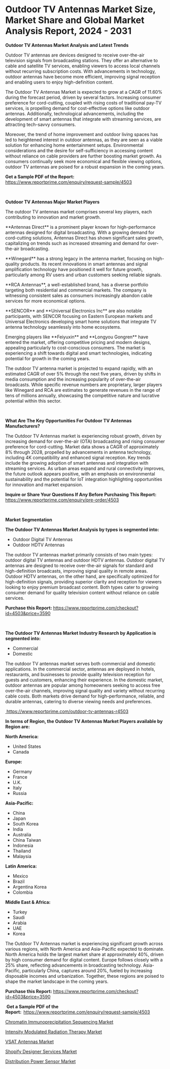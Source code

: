 <p><h1>Outdoor TV Antennas Market Size, Market Share and Global Market Analysis Report, 2024 - 2031</h1></p><p><strong>Outdoor TV Antennas Market Analysis and Latest Trends</strong></p>
<p><p>Outdoor TV antennas are devices designed to receive over-the-air television signals from broadcasting stations. They offer an alternative to cable and satellite TV services, enabling viewers to access local channels without recurring subscription costs. With advancements in technology, outdoor antennas have become more efficient, improving signal reception and enabling users to enjoy high-definition content.</p><p>The Outdoor TV Antennas Market is expected to grow at a CAGR of 11.60% during the forecast period, driven by several factors. Increasing consumer preference for cord-cutting, coupled with rising costs of traditional pay-TV services, is propelling demand for cost-effective options like outdoor antennas. Additionally, technological advancements, including the development of smart antennas that integrate with streaming services, are attracting tech-savvy consumers.</p><p>Moreover, the trend of home improvement and outdoor living spaces has led to heightened interest in outdoor antennas, as they are seen as a viable solution for enhancing home entertainment setups. Environmental considerations and the desire for self-sufficiency in accessing content without reliance on cable providers are further boosting market growth. As consumers continually seek more economical and flexible viewing options, outdoor TV antennas are poised for a robust expansion in the coming years.</p></p>
<p><strong>Get a Sample PDF of the Report:&nbsp;</strong> <a href="https://www.reportprime.com/enquiry/request-sample/4503">https://www.reportprime.com/enquiry/request-sample/4503</a></p>
<p>&nbsp;</p>
<p><strong>Outdoor TV Antennas Major Market Players</strong></p>
<p><p>The outdoor TV antennas market comprises several key players, each contributing to innovation and market growth. </p><p>**Antennas Direct** is a prominent player known for high-performance antennas designed for digital broadcasting. With a growing demand for cord-cutting solutions, Antennas Direct has shown significant sales growth, capitalizing on trends such as increased streaming and demand for over-the-air broadcasting.</p><p>**Winegard** has a strong legacy in the antenna market, focusing on high-quality products. Its recent innovations in smart antennas and signal amplification technology have positioned it well for future growth, particularly among RV users and urban customers seeking reliable signals.</p><p>**RCA Antennas**, a well-established brand, has a diverse portfolio targeting both residential and commercial markets. The company is witnessing consistent sales as consumers increasingly abandon cable services for more economical options.</p><p>**SENCOR** and **Universal Electronics Inc** are also notable participants, with SENCOR focusing on Eastern European markets and Universal Electronics developing smart home solutions that integrate TV antenna technology seamlessly into home ecosystems.</p><p>Emerging players like **Feiyuxin** and **Longyou Gongren** have entered the market, offering competitive pricing and modern designs, appealing particularly to cost-conscious consumers. The market is experiencing a shift towards digital and smart technologies, indicating potential for growth in the coming years.</p><p>The outdoor TV antenna market is projected to expand rapidly, with an estimated CAGR of over 5% through the next five years, driven by shifts in media consumption and the increasing popularity of over-the-air broadcasts. While specific revenue numbers are proprietary, larger players like Winegard and RCA are estimates to generate revenues in the range of tens of millions annually, showcasing the competitive nature and lucrative potential within this sector.</p></p>
<p>&nbsp;</p>
<p><strong>What Are The Key Opportunities For Outdoor TV Antennas Manufacturers?</strong></p>
<p><p>The Outdoor TV Antennas market is experiencing robust growth, driven by increasing demand for over-the-air (OTA) broadcasting and rising consumer preference for cord-cutting. Market data shows a CAGR of approximately 8% through 2028, propelled by advancements in antenna technology, including 4K compatibility and enhanced signal reception. Key trends include the growing adoption of smart antennas and integration with streaming services. As urban areas expand and rural connectivity improves, the future outlook appears positive, with an emphasis on environmental sustainability and the potential for IoT integration highlighting opportunities for innovation and market expansion.</p></p>
<p><strong>Inquire or Share Your Questions If Any Before Purchasing This Report:</strong> <a href="https://www.reportprime.com/enquiry/pre-order/4503">https://www.reportprime.com/enquiry/pre-order/4503</a></p>
<p>&nbsp;</p>
<p><strong>Market Segmentation</strong></p>
<p><strong>The Outdoor TV Antennas Market Analysis by types is segmented into:</strong></p>
<p><ul><li>Outdoor Digital TV Antennas</li><li>Outdoor HDTV Antennas</li></ul></p>
<p><p>The outdoor TV antennas market primarily consists of two main types: outdoor digital TV antennas and outdoor HDTV antennas. Outdoor digital TV antennas are designed to receive over-the-air signals for standard and high-definition broadcasts, improving signal quality in remote areas. Outdoor HDTV antennas, on the other hand, are specifically optimized for high-definition signals, providing superior clarity and reception for viewers looking to enjoy premium broadcast content. Both types cater to growing consumer demand for quality television content without reliance on cable services.</p></p>
<p><strong>Purchase this Report:&nbsp;</strong><a href="https://www.reportprime.com/checkout?id=4503&price=3590">https://www.reportprime.com/checkout?id=4503&price=3590</a></p>
<p>&nbsp;</p>
<p><strong>The Outdoor TV Antennas Market Industry Research by Application is segmented into:</strong></p>
<p><ul><li>Commercial</li><li>Domestic</li></ul></p>
<p><p>The outdoor TV antennas market serves both commercial and domestic applications. In the commercial sector, antennas are deployed in hotels, restaurants, and businesses to provide quality television reception for guests and customers, enhancing their experience. In the domestic market, outdoor antennas are popular among homeowners seeking to access free over-the-air channels, improving signal quality and variety without recurring cable costs. Both markets drive demand for high-performance, reliable, and durable antennas, catering to diverse viewing needs and preferences.</p></p>
<p><a href="https://www.reportprime.com/outdoor-tv-antennas-r4503">&nbsp;https://www.reportprime.com/outdoor-tv-antennas-r4503</a></p>
<p><strong>In terms of Region, the Outdoor TV Antennas Market Players available by Region are:</strong></p>
<p>
    <p> <strong> North America: </strong>
        <ul>
            <li>United States</li>
            <li>Canada</li>
        </ul>
        </p> 
    <p> <strong> Europe: </strong>
        <ul>
            <li>Germany</li>
            <li>France</li>
            <li>U.K.</li>
            <li>Italy</li>
            <li>Russia</li>
        </ul>
        </p> 
    <p> <strong> Asia-Pacific: </strong>
        <ul>
            <li>China</li>
            <li>Japan</li>
            <li>South Korea</li>
            <li>India</li>
            <li>Australia</li>
            <li>China Taiwan</li>
            <li>Indonesia</li>
            <li>Thailand</li>
            <li>Malaysia</li>
        </ul>
        </p> 
    <p> <strong> Latin America: </strong>
        <ul>
            <li>Mexico</li>
            <li>Brazil</li>
            <li>Argentina Korea</li>
            <li>Colombia</li>
        </ul>
        </p> 
    <p> <strong> Middle East & Africa: </strong>
        <ul>
            <li>Turkey</li>
            <li>Saudi</li>
            <li>Arabia</li>
            <li>UAE</li>
            <li>Korea</li>
        </ul>
    </p>
    </p>
<p><p>The Outdoor TV Antennas market is experiencing significant growth across various regions, with North America and Asia-Pacific expected to dominate. North America holds the largest market share at approximately 40%, driven by high consumer demand for digital content. Europe follows closely with a 25% share, reflecting advancements in broadcasting technology. Asia-Pacific, particularly China, captures around 20%, fueled by increasing disposable incomes and urbanization. Together, these regions are poised to shape the market landscape in the coming years.</p></p>
<p><strong>Purchase this Report: </strong><a href="https://www.reportprime.com/checkout?id=4503&price=3590">https://www.reportprime.com/checkout?id=4503&price=3590</a></p>
<p>&nbsp;<strong>Get a Sample PDF of the Report:&nbsp;&nbsp;</strong><a href="https://www.reportprime.com/enquiry/request-sample/4503">https://www.reportprime.com/enquiry/request-sample/4503</a></p>
<p><strong></strong></p>
<p><p><a href="https://www.linkedin.com/pulse/chromatin-immunoprecipitation-sequencing-market-research-report-muqwe?trackingId=sfWY33B%2BSOqifyfGhLeahw%3D%3D">Chromatin Immunoprecipitation Sequencing Market</a></p><p><a href="https://www.linkedin.com/pulse/intensity-modulated-radiation-therapy-market-size-growth-nvkye?trackingId=L07QDXbETmeqKTYLdYWwUA%3D%3D">Intensity Modulated Radiation Therapy Market</a></p><p><a href="https://github.com/AshrafKhan865/Market-Research-Report-List-1/blob/main/vsat-antennas-market.md">VSAT Antennas Market</a></p><p><a href="https://issuu.com/reportprime-2/docs/shopify-designer-services-market-si_59bade06a4a224">Shopify Designer Services Market</a></p><p><a href="https://github.com/MaryNelson695/Market-Research-Report-List-1/blob/main/distribution-power-sensor-market.md">Distribution Power Sensor Market</a></p></p>
